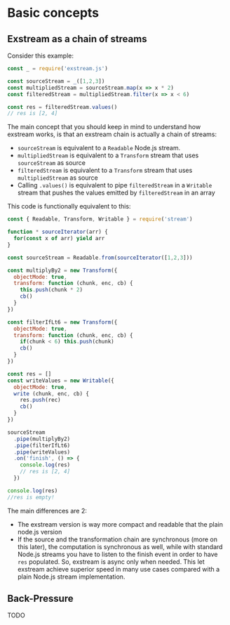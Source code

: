 # Basic concepts

## Exstream as a chain of streams

Consider this example:

```js
const _ = require('exstream.js')

const sourceStream = _([1,2,3])
const multipliedStream = sourceStream.map(x => x * 2)
const filteredStream = multipliedStream.filter(x => x < 6)

const res = filteredStream.values()
// res is [2, 4]
```

The main concept that you should keep in mind to understand how exstream works, is that an exstream chain is actually a chain of streams: 
* `sourceStream` is equivalent to a `Readable` Node.js stream. 
* `multipliedStream` is equivalent to a `Transform` stream that uses `sourceStream` as source 
* `filteredStream` is equivalent to a `Transform` stream that uses `multipliedStream` as source 
* Calling `.values()` is equivalent to pipe `filteredStream` in a `Writable` stream that pushes the values emitted by `filteredStream` in an array

This code is functionally equivalent to this:

```js
const { Readable, Transform, Writable } = require('stream')

function * sourceIterator(arr) {
  for(const x of arr) yield arr
}

const sourceStream = Readable.from(sourceIterator([1,2,3]))

const multiplyBy2 = new Transform({
  objectMode: true,
  transform: function (chunk, enc, cb) {
    this.push(chunk * 2)
    cb()
  }
})

const filterIfLt6 = new Transform({
  objectMode: true,
  transform: function (chunk, enc, cb) {
    if(chunk < 6) this.push(chunk)
    cb()
  }
})

const res = []
const writeValues = new Writable({
  objectMode: true,
  write (chunk, enc, cb) {    
    res.push(rec)
    cb()
  }
})

sourceStream
  .pipe(multiplyBy2)
  .pipe(filterIfLt6)
  .pipe(writeValues)
  .on('finish', () => {
    console.log(res)
    // res is [2, 4]
  })

console.log(res)
//res is empty!
```

The main differences are 2:
* The exstream version is way more compact and readable that the plain node.js version
* If the source and the transformation chain are synchronous (more on this later), the computation is synchronous as well, while with standard Node.js streams you have to listen to the finish event in order to have `res` populated. So, exstream is async only when needed. This let exstream achieve superior speed in many use cases compared with a plain Node.js stream implementation.

## Back-Pressure

TODO